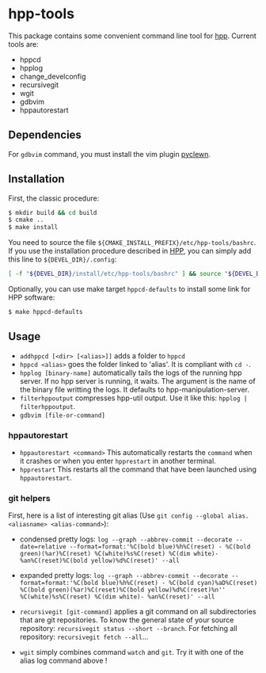 # hpp-tools

This package contains some convenient command line tool for [hpp]. Current tools are:
  - hppcd
  - hpplog
  - change_develconfig
  - recursivegit
  - wgit
  - gdbvim
  - hppautorestart

## Dependencies

For `gdbvim` command, you must install the vim plugin [pyclewn].

## Installation

First, the classic procedure:
```sh
$ mkdir build && cd build
$ cmake ..
$ make install
```

You need to source the file `${CMAKE_INSTALL_PREFIX}/etc/hpp-tools/bashrc`. If you use the installation procedure described in [HPP], you can simply add this line to `${DEVEL_DIR}/.config`:
```sh
[ -f "${DEVEL_DIR}/install/etc/hpp-tools/bashrc" ] && source "${DEVEL_DIR}/install/etc/hpp-tools/bashrc"
```

Optionally, you can use make target `hppcd-defaults` to install some link for HPP software:
```sh
$ make hppcd-defaults
```

## Usage

* `addhppcd [<dir> [<alias>]]` adds a folder to `hppcd`
* `hppcd <alias>` goes the folder linked to 'alias'. It is compliant with `cd -`.
* `hpplog [binary-name]` automatically tails the logs of the running hpp server. If no hpp server is running, it waits. The argument is the name of the binary file writting the logs. It defaults to hpp-manipulation-server.
* `filterhppoutput` compresses hpp-util output. Use it like this: `hpplog | filterhppoutput`.
* `gdbvim [file-or-command]`

### hppautorestart
* `hppautorestart <command>`
This automatically restarts the `command` when it crashes or when you enter `hpprestart` in another terminal.
* `hpprestart`
This restarts all the command that have been launched using `hppautorestart`.

### git helpers
First, here is a list of interesting git alias (Use `git config --global alias.<aliasname> <alias-command>`):
* condensed pretty logs: `log --graph --abbrev-commit --decorate --date=relative --format=format:'%C(bold blue)%h%C(reset) - %C(bold green)(%ar)%C(reset) %C(white)%s%C(reset) %C(dim white)- %an%C(reset)%C(bold yellow)%d%C(reset)' --all`
* expanded pretty logs: `log --graph --abbrev-commit --decorate --format=format:'%C(bold blue)%h%C(reset) - %C(bold cyan)%aD%C(reset) %C(bold green)(%ar)%C(reset)%C(bold yellow)%d%C(reset)%n''          %C(white)%s%C(reset) %C(dim white)- %an%C(reset)' --all`

* `recursivegit [git-command]` applies a git command on all subdirectories that are git repositories. To know the general state of your source repository: `recursivegit status --short --branch`. For fetching all repository: `recursivegit fetch --all`...
* `wgit` simply combines command `watch` and `git`. Try it with one of the alias log command above !

[hpp]:https://github.com/humanoid-path-planner/hpp-doc "HPP"
[pyclewn]:http://pyclewn.sourceforge.net/ "Pyclewn"
